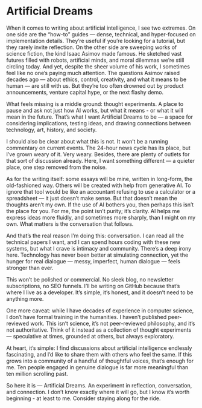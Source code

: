 # Artificial Dreams

When it comes to writing about artificial intelligence, I see two extremes. On one side are the “how-to” guides — dense, technical, and hyper-focused on implementation details. They’re useful if you’re looking for a tutorial, but they rarely invite reflection. On the other side are sweeping works of science fiction, the kind Isaac Asimov made famous. He sketched vast futures filled with robots, artificial minds, and moral dilemmas we’re still circling today. And yet, despite the sheer volume of his work, I sometimes feel like no one’s paying much attention. The questions Asimov raised decades ago — about ethics, control, creativity, and what it means to be human — are still with us. But they’re too often drowned out by product announcements, venture capital hype, or the next flashy demo.

What feels missing is a middle ground: thought experiments. A place to pause and ask not just how AI works, but what it means - or what it will mean in the future. That’s what I want Artificial Dreams to be — a space for considering implications, testing ideas, and drawing connections between technology, art, history, and society.

I should also be clear about what this is not. It won’t be a running commentary on current events. The 24-hour news cycle has its place, but I’ve grown weary of it. Very weary. Besides, there are plenty of outlets for that sort of discussion already. Here, I want something different — a quieter place, one step removed from the noise.

As for the writing itself: some essays will be mine, written in long-form, the old-fashioned way. Others will be created with help from generative AI. To ignore that tool would be like an accountant refusing to use a calculator or a spreadsheet — it just doesn’t make sense. But that doesn’t mean the thoughts aren’t my own. If the use of AI bothers you, then perhaps this isn’t the place for you. For me, the point isn’t purity; it’s clarity. AI helps me express ideas more fluidly, and sometimes more sharply, than I might on my own. What matters is the conversation that follows.

And that’s the real reason I’m doing this: conversation. I can read all the technical papers I want, and I can spend hours coding with these new systems, but what I crave is intimacy and community. There’s a deep irony here. Technology has never been better at simulating connection, yet the hunger for real dialogue — messy, imperfect, human dialogue — feels stronger than ever.

This won’t be polished or commercial. No sleek blog, no newsletter subscriptions, no SEO funnels. I’ll be writing on GitHub because that’s where I live as a developer. It’s simple, it’s honest, and it doesn’t need to be anything more.

One more caveat: while I have decades of experience in computer science, I don’t have formal training in the humanities. I haven’t published peer-reviewed work. This isn’t science, it’s not peer-reviewed philosophy, and it’s not authoritative. Think of it instead as a collection of thought experiments — speculative at times, grounded at others, but always exploratory.

At heart, it’s simple: I find discussions about artificial intelligence endlessly fascinating, and I’d like to share them with others who feel the same. If this grows into a community of a handful of thoughtful voices, that’s enough for me. Ten people engaged in genuine dialogue is far more meaningful than ten million scrolling past.

So here it is — Artificial Dreams. An experiment in reflection, conversation, and connection. I don’t know exactly where it will go, but I know it’s worth beginning - at least to me. Consider staying along for the ride.
